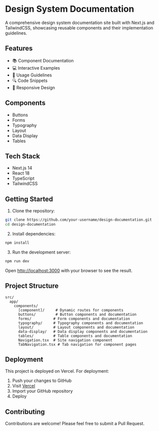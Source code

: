 # Design System Documentation

A comprehensive design system documentation site built with Next.js and TailwindCSS, showcasing reusable components and their implementation guidelines.

## Features

- 📚 Component Documentation
- 💻 Interactive Examples
- 📝 Usage Guidelines
- 🔍 Code Snippets
- 📱 Responsive Design

## Components

- Buttons
- Forms
- Typography
- Layout
- Data Display
- Tables

## Tech Stack

- Next.js 14
- React 18
- TypeScript
- TailwindCSS

## Getting Started

1. Clone the repository:
```bash
git clone https://github.com/your-username/design-documentation.git
cd design-documentation
```

2. Install dependencies:
```bash
npm install
```

3. Run the development server:
```bash
npm run dev
```

Open [http://localhost:3000](http://localhost:3000) with your browser to see the result.

## Project Structure

```
src/
  app/
    components/
      [component]/     # Dynamic routes for components
      buttons/         # Button components and documentation
      forms/          # Form components and documentation
      typography/     # Typography components and documentation
      layout/         # Layout components and documentation
      data-display/   # Data display components and documentation
      tables/         # Table components and documentation
      Navigation.tsx  # Site navigation component
      TabNavigation.tsx # Tab navigation for component pages
```

## Deployment

This project is deployed on Vercel. For deployment:

1. Push your changes to GitHub
2. Visit [Vercel](https://vercel.com)
3. Import your GitHub repository
4. Deploy

## Contributing

Contributions are welcome! Please feel free to submit a Pull Request.
